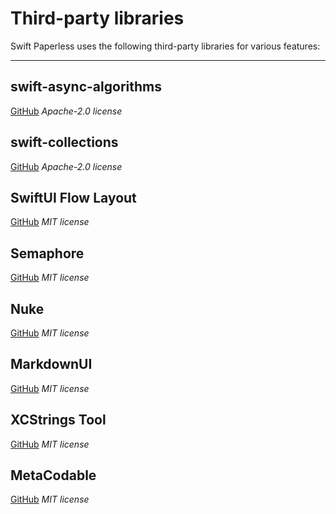# Third-party libraries

Swift Paperless uses the following third-party libraries for various features:

---

## swift-async-algorithms
[GitHub](https://github.com/apple/swift-async-algorithms)
*Apache-2.0 license*

## swift-collections
[GitHub](https://github.com/apple/swift-collections)
*Apache-2.0 license*

## SwiftUI Flow Layout
[GitHub](https://github.com/tevelee/SwiftUI-Flow)
*MIT license*

## Semaphore
[GitHub](https://github.com/groue/Semaphore)
*MIT license*

## Nuke
[GitHub](https://github.com/kean/Nuke)
*MIT license*

## MarkdownUI
[GitHub](https://github.com/gonzalezreal/swift-markdown-ui)
*MIT license*

## XCStrings Tool
[GitHub](https://github.com/liamnichols/xcstrings-tool)
*MIT license*

## MetaCodable
[GitHub](https://github.com/SwiftyLab/MetaCodable)
*MIT license*
